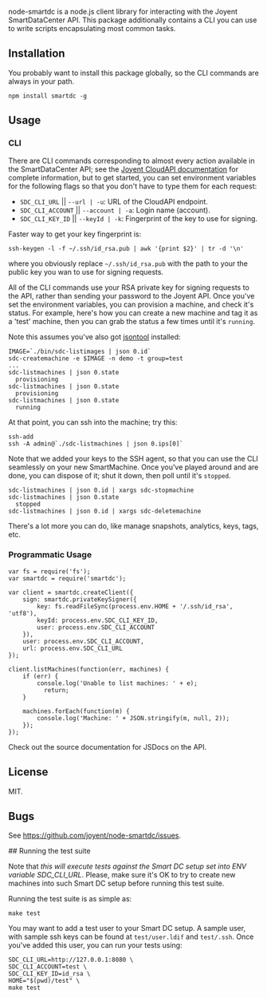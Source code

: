 node-smartdc is a node.js client library for interacting with the Joyent
SmartDataCenter API.  This package additionally contains a CLI you can use
to write scripts encapsulating most common tasks.

## Installation

You probably want to install this package globally, so the CLI commands are
always in your path.

    npm install smartdc -g

## Usage

### CLI

There are CLI commands corresponding to almost every action available in the
SmartDataCenter API; see the
[Joyent CloudAPI documentation](http://apidocs.joyent.com/sdcapidoc/cloudapi/) for
complete information, but to get started, you can set environment variables for
the following flags so that you don't have to type them for each request:

* `SDC_CLI_URL` || `--url | -u`: URL of the CloudAPI endpoint.
* `SDC_CLI_ACCOUNT` || `--account | -a`: Login name (account).
* `SDC_CLI_KEY_ID` || `--keyId | -k`: Fingerprint of the key to use for signing.

Faster way to get your key fingerprint is:

    ssh-keygen -l -f ~/.ssh/id_rsa.pub | awk '{print $2}' | tr -d '\n'

where you obviously replace `~/.ssh/id_rsa.pub` with the path to your the
public key you wan to use for signing requests.

All of the CLI commands use your RSA private key for signing requests to the API,
rather than sending your password to the Joyent API.  Once you've set the environment
variables, you can provision a machine, and check it's status.  For example,
here's how you can create a new machine and tag it as a 'test' machine, then
you can grab the status a few times until it's `running`.

Note this assumes you've also got [jsontool](https://github.com/trentm/json)
installed:

    IMAGE=`./bin/sdc-listimages | json 0.id`
    sdc-createmachine -e $IMAGE -n demo -t group=test
    ...
    sdc-listmachines | json 0.state
      provisioning
    sdc-listmachines | json 0.state
      provisioning
    sdc-listmachines | json 0.state
      running

At that point, you can ssh into the machine; try this:

    ssh-add
    ssh -A admin@`./sdc-listmachines | json 0.ips[0]`

Note that we added your keys to the SSH agent, so that you can use the CLI
seamlessly on your new SmartMachine. Once you've played around and are done,
you can dispose of it; shut it down, then poll until it's `stopped`.

    sdc-listmachines | json 0.id | xargs sdc-stopmachine
    sdc-listmachines | json 0.state
      stopped
    sdc-listmachines | json 0.id | xargs sdc-deletemachine

There's a lot more you can do, like manage snapshots, analytics, keys, tags,
etc.

### Programmatic Usage

    var fs = require('fs');
    var smartdc = require('smartdc');

    var client = smartdc.createClient({
        sign: smartdc.privateKeySigner({
            key: fs.readFileSync(process.env.HOME + '/.ssh/id_rsa', 'utf8'),
            keyId: process.env.SDC_CLI_KEY_ID,
            user: process.env.SDC_CLI_ACCOUNT
        }),
        user: process.env.SDC_CLI_ACCOUNT,
        url: process.env.SDC_CLI_URL
    });

    client.listMachines(function(err, machines) {
        if (err) {
            console.log('Unable to list machines: ' + e);
	          return;
        }

        machines.forEach(function(m) {
            console.log('Machine: ' + JSON.stringify(m, null, 2));
        });
    });

Check out the source documentation for JSDocs on the API.

## License

MIT.

## Bugs

See <https://github.com/joyent/node-smartdc/issues>.

## Running the test suite

Note that *this will execute tests against the Smart DC setup set into
ENV variable SDC_CLI_URL*. Please, make sure it's OK to try to create new
machines into such Smart DC setup before running this test suite.

Running the test suite is as simple as:

    make test

You may want to add a test user to your Smart DC setup. A sample user, with
sample ssh keys can be found at `test/user.ldif` and `test/.ssh`. Once you've
added this user, you can run your tests using:

    SDC_CLI_URL=http://127.0.0.1:8080 \
    SDC_CLI_ACCOUNT=test \
    SDC_CLI_KEY_ID=id_rsa \
    HOME="$(pwd)/test" \
    make test
